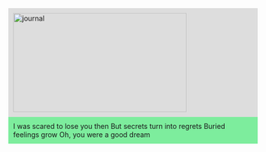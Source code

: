 <html>
<body>
  
<style>
body {
  background-image: url('https://image.freepik.com/free-vector/abstract-pattern-background-with-watercolor-texture_1048-5639.jpg');
  background-repeat: no-repeat;
  background-attachment: fixed;  
  background-size: cover;
}
</style>
</body>

<body>
  <style>
    .parts > div{
    background:#7DED9D;
    padding:10px;
    }
    .parts > div:nth-child(odd){
    background:#ddd;
    }
    </style>
  
<div class= "parts">
  <div>
   <img src="https://scontent.fmnl9-1.fna.fbcdn.net/v/t1.0-0/p180x540/101558702_719492158820783_2642929446586069044_o.jpg?_nc_cat=100&_nc_sid=e007fa&_nc_eui2=AeGNuWRTT1WOOSAPC_iYwBvTMov0bSfJgrgyi_RtJ8mCuGKUjdQ7Wb3MMvF2waJ9ymSXlXVKxCKKmdqN_sm4zfQs&_nc_ohc=sTjNbds2ZJ8AX-Lyt_j&_nc_ht=scontent.fmnl9-1.fna&_nc_tp=6&oh=557c95cf9320ea7f0dc9e8ba8f748962&oe=5F0272AE" alt="journal" width="350" height="200">
  </div>
  

  <div>
  I was scared to lose you then
But secrets turn into regrets
Buried feelings grow
Oh, you were a good dream
  </div>
 
    

</html>
